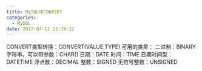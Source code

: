 ```yaml
---
title: MySQL中CONVERT
categories:
  - MySQL
date: 2017-07-12 23:19:22
---
```

CONVERT类型转换：CONVERT(VALUE,TYPE)
可用的类型：
二进制：BINARY
字符串，可以带参数：CHAR()
日期：DATE
时间：TIME
日期时间型：DATETIME
浮点数：DECIMAL
整数：SIGNED
无符号整数：UNSIGNED
